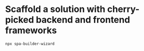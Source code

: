 # Scaffold a solution with cherry-picked backend and frontend frameworks

```sh
npx spa-builder-wizard
```

